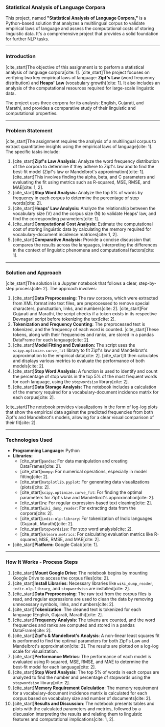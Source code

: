 ### Statistical Analysis of Language Corpora

This project, named **"Statistical Analysis of Language Corpora,"** is a Python-based solution that analyzes a multilingual corpus to validate empirical laws of language and assess the computational costs of storing linguistic data. It's a comprehensive project that provides a solid foundation for further NLP tasks.

---

### Introduction
[cite_start]The objective of this assignment is to perform a statistical analysis of language corpora[cite: 1]. [cite_start]The project focuses on verifying two key empirical laws of language: **Zipf's Law** (word frequency distribution) and **Heaps' Law** (vocabulary growth)[cite: 1]. It also includes an analysis of the computational resources required for large-scale linguistic data.

The project uses three corpora for its analysis: English, Gujarati, and Marathi, and provides a comparative study of their linguistic and computational properties.

---

### Problem Statement
[cite_start]The assignment requires the analysis of a multilingual corpus to extract quantitative insights using the empirical laws of language[cite: 1]. The specific tasks include:
1.  [cite_start]**Zipf's Law Analysis:** Analyze the word frequency distribution of the corpora to determine if they adhere to Zipf's law and to find the best-fit model (Zipf's law or Mandelbrot's approximation)[cite: 1]. [cite_start]This involves finding the alpha, beta, and C parameters and evaluating the fit using metrics such as R-squared, MSE, RMSE, and MAE[cite: 1, 2].
2.  [cite_start]**Stop Word Analysis:** Analyze the top 5% of words by frequency in each corpus to determine the percentage of stop words[cite: 2].
3.  [cite_start]**Heaps' Law Analysis:** Analyze the relationship between the vocabulary size (V) and the corpus size (N) to validate Heaps' law, and find the corresponding parameters[cite: 1].
4.  [cite_start]**Computational Cost Analysis:** Estimate the computational cost of storing linguistic data by calculating the memory required for vocabulary-document incidence matrices[cite: 1, 2].
5.  [cite_start]**Comparative Analysis:** Provide a concise discussion that compares the results across the languages, interpreting the differences in the context of linguistic phenomena and computational factors[cite: 1].

---

### Solution and Approach
[cite_start]The solution is a Jupyter notebook that follows a clear, step-by-step process[cite: 2]. The approach involves:
1.  [cite_start]**Data Preprocessing:** The raw corpora, which were extracted from XML format into text files, are preprocessed to remove special characters, punctuation, links, and numbers[cite: 2]. [cite_start]For Gujarati and Marathi, the script checks if a token exists in its respective Devnagari script before tokenizing the text[cite: 2].
2.  **Tokenization and Frequency Counting:** The preprocessed text is tokenized, and the frequency of each word is counted. [cite_start]These tokens, along with their frequencies and ranks, are stored in a pandas DataFrame for each language[cite: 2].
3.  [cite_start]**Model Fitting and Evaluation:** The script uses the `scipy.optimize.curve_fit` library to fit Zipf's law and Mandelbrot's approximation to the empirical data[cite: 2]. [cite_start]It then calculates and displays various metrics to evaluate the performance of both models[cite: 2].
4.  [cite_start]**Stop Word Analysis:** A function is used to identify and count the percentage of stop words in the top 5% of the most frequent words for each language, using the `stopwordsiso` library[cite: 2].
5.  [cite_start]**Data Storage Analysis:** The notebook includes a calculation of the memory required for a vocabulary-document incidence matrix for each corpus[cite: 2].

[cite_start]The notebook provides visualizations in the form of log-log plots that show the empirical data against the predicted frequencies from both Zipf's and Mandelbrot's models, allowing for a clear visual comparison of their fit[cite: 2].

---

### Technologies Used
* **Programming Language:** Python
* **Libraries:**
    * [cite_start]`pandas`: For data manipulation and creating DataFrames[cite: 2].
    * [cite_start]`numpy`: For numerical operations, especially in model fitting[cite: 2].
    * [cite_start]`matplotlib.pyplot`: For generating data visualizations (plots)[cite: 2].
    * [cite_start]`scipy.optimize.curve_fit`: For finding the optimal parameters for Zipf's law and Mandelbrot's approximation[cite: 2].
    * [cite_start]`re`: For regular expression-based text cleaning[cite: 2].
    * [cite_start]`wiki_dump_reader`: For extracting data from the corpora[cite: 2].
    * [cite_start]`indic-nlp-library`: For tokenization of Indic languages (Gujarati, Marathi)[cite: 2].
    * [cite_start]`stopwordsiso`: For stop word analysis[cite: 2].
    * [cite_start]`sklearn.metrics`: For calculating evaluation metrics like R-squared, MSE, RMSE, and MAE[cite: 2].
* [cite_start]**Platform:** Google Colab[cite: 1].

---

### How It Works - Process Steps
1.  [cite_start]**Mount Google Drive**: The notebook begins by mounting Google Drive to access the corpus files[cite: 2].
2.  [cite_start]**Install Libraries**: Necessary libraries like `wiki_dump_reader`, `indic-nlp-library`, and `stopwordsiso` are installed[cite: 2].
3.  [cite_start]**Data Preprocessing**: The raw text from the corpus files is read, and regular expressions are used to clean the data by removing unnecessary symbols, links, and numbers[cite: 2].
4.  [cite_start]**Tokenization**: The cleaned text is tokenized for each language (English, Gujarati, Marathi)[cite: 2].
5.  [cite_start]**Frequency Analysis**: The tokens are counted, and the word frequencies and ranks are computed and stored in a pandas DataFrame[cite: 2].
6.  [cite_start]**Zipf's & Mandelbrot's Analysis**: A non-linear least squares fit is performed to find the optimal parameters for both Zipf's Law and Mandelbrot's approximation[cite: 2]. The results are plotted on a log-log scale for visualization.
7.  [cite_start]**Performance Metrics**: The performance of each model is evaluated using R-squared, MSE, RMSE, and MAE to determine the best-fit model for each language[cite: 2].
8.  [cite_start]**Stop Word Analysis**: The top 5% of words in each corpus are analyzed to find the number and percentage of stopwords using the `stopwordsiso` library[cite: 2].
9.  [cite_start]**Memory Requirement Calculation**: The memory requirement for a vocabulary-document incidence matrix is calculated for each corpus based on vocabulary size and number of documents[cite: 2].
10. [cite_start]**Results and Discussion**: The notebook presents tables and plots with the calculated parameters and metrics, followed by a discussion interpreting the results and relating them to linguistic features and computational implications[cite: 1, 2].
